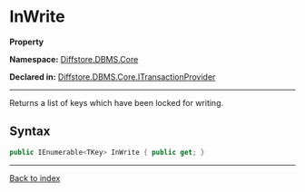 # InWrite

**Property**

**Namespace:** [Diffstore.DBMS.Core](Diffstore.DBMS.Core.md)

**Declared in:** [Diffstore.DBMS.Core.ITransactionProvider<TKey>](Diffstore.DBMS.Core.ITransactionProvider{TKey}.md)

------



Returns a list of keys which have been locked for writing.


## Syntax

```csharp
public IEnumerable<TKey> InWrite { public get; }
```

------

[Back to index](index.md)